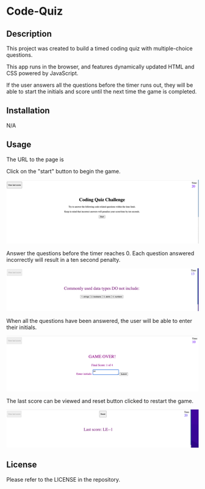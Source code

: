 # Code-Quiz

## Description

This project was created to build a timed coding quiz with multiple-choice questions. 

This app runs in the browser, and features dynamically updated HTML and CSS powered by JavaScript.

If the user answers all the questions before the timer runs out, they will be able to start the initials and score until the next time the game is completed.

## Installation

N/A

## Usage

The URL to the page is 

Click on the "start" button to begin the game.

![Alt text](<assets/images/start game.png>)

Answer the questions before the timer reaches 0. Each question answered incorrectly will result in a ten second penalty.

![Alt text](assets/images/questions.png)

When all the questions have been answered, the user will be able to enter their initials.

![Alt text](<assets/images/initials and score.png>)

The last score can be viewed and reset button clicked to restart the game.

![Alt text](<assets/images/last score.png>)

## License

Please refer to the LICENSE in the repository.

